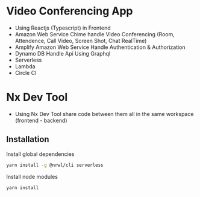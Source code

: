 # Video Conferencing App
- Using Reactjs (Typescript) in Frontend
- Amazon Web Service Chime handle Video Conferencing (Room, Attendence, Call Video, Screen Shot, Chat RealTime)
- Amplify Amazon Web Service Handle Authentication & Authorization
- Dynamo DB Handle Api Using Graphql
- Serverless
- Lambda
- Circle CI

# Nx Dev Tool
- Using Nx Dev Tool share code between them all in the same workspace (frontend - backend)

## Installation

Install global dependencies

```sh
yarn install -g @nrwl/cli serverless
```

Install node modules

```sh
yarn install
```
